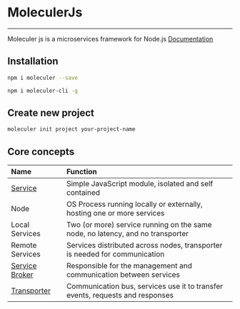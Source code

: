 # MoleculerJs 
---

Moleculer js is a microservices framework for Node.js
[Documentation](https://moleculer.services/docs/0.14/)

## Installation

```bash
npm i moleculer --save
```

```bash
npm i moleculer-cli -g
```

## Create new project

```bash
moleculer init project your-project-name
```

## Core concepts

| Name | Function |
| :----- | :---------|
| [Service](https://moleculer.services/docs/0.14/services.html) | Simple JavaScript module, isolated and self contained |
| Node | OS Process running locally or externally, hosting one or more services |
| Local Services | Two (or more) service running on the same node, no latency, and no transporter|
| Remote Services | Services distributed across nodes, transporter is needed for communication |
| [Service Broker](https://moleculer.services/docs/0.14/broker.html) | Responsible for the management and communication between services |
| [Transporter](https://moleculer.services/docs/0.14/networking.html) | Communication bus, services use it to transfer events, requests and responses |
